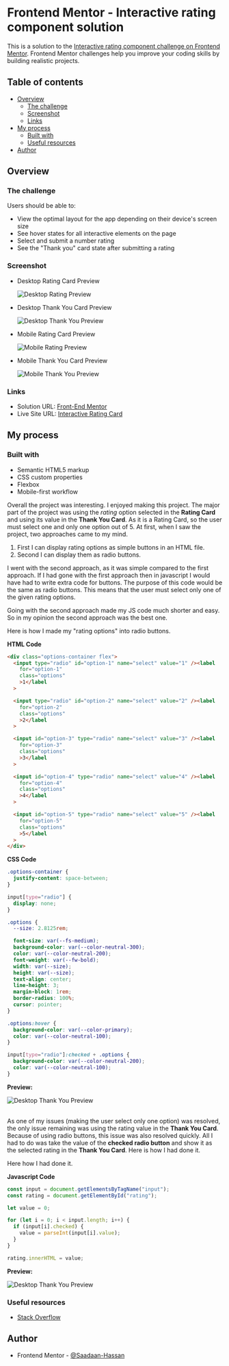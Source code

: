 # Frontend Mentor - Interactive rating component solution

This is a solution to the [Interactive rating component challenge on Frontend Mentor](https://www.frontendmentor.io/challenges/interactive-rating-component-koxpeBUmI). Frontend Mentor challenges help you improve your coding skills by building realistic projects.

## Table of contents

- [Overview](#overview)
  - [The challenge](#the-challenge)
  - [Screenshot](#screenshot)
  - [Links](#links)
- [My process](#my-process)
  - [Built with](#built-with)
  - [Useful resources](#useful-resources)
- [Author](#author)

## Overview

### The challenge

Users should be able to:

- View the optimal layout for the app depending on their device's screen size
- See hover states for all interactive elements on the page
- Select and submit a number rating
- See the "Thank you" card state after submitting a rating

### Screenshot

- Desktop Rating Card Preview

  ![Desktop Rating Preview](./Screenshots/desktop-rating-preview.png)

- Desktop Thank You Card Preview

  ![Desktop Thank You Preview](./Screenshots/desktop-thank-you-preview.png)

- Mobile Rating Card Preview

  ![Mobile Rating Preview](./Screenshots/mobile-rating-preview.png)

- Mobile Thank You Card Preview

  ![Mobile Thank You Preview](./Screenshots/mobile-thank-you-preview.png)

### Links

- Solution URL: [Front-End Mentor](https://www.frontendmentor.io/solutions/interactive-rating-card-using-flexbox-rOYOtnJKhj)
- Live Site URL: [Interactive Rating Card](https://saadaan-hassan.github.io/Interactive-Rating-Card/)

## My process

### Built with

- Semantic HTML5 markup
- CSS custom properties
- Flexbox
- Mobile-first workflow

Overall the project was interesting. I enjoyed making this project. The major part of the project was using the *rating* option selected in the **Rating Card** and using its value in the **Thank You Card**. As it is a Rating Card, so the user must select one and only one option out of 5. At first, when I saw the project, two approaches came to my mind.

1. First I can display rating options as simple buttons in an HTML file.
2. Second I can display them as radio buttons.

I went with the second approach, as it was simple compared to the first approach. If I had gone with the first approach then in javascript I would have had to write extra code for buttons. The purpose of this code would be the same as radio buttons. This means that the user must select only one of the given rating options.

Going with the second approach made my JS code much shorter and easy. So in my opinion the second approach was the best one.

Here is how I made my "rating options" into radio buttons.

**HTML Code**

```html
<div class="options-container flex">
  <input type="radio" id="option-1" name="select" value="1" /><label
    for="option-1"
    class="options"
    >1</label
  >

  <input type="radio" id="option-2" name="select" value="2" /><label
    for="option-2"
    class="options"
    >2</label
  >

  <input id="option-3" type="radio" name="select" value="3" /><label
    for="option-3"
    class="options"
    >3</label
  >

  <input id="option-4" type="radio" name="select" value="4" /><label
    for="option-4"
    class="options"
    >4</label
  >

  <input id="option-5" type="radio" name="select" value="5" /><label
    for="option-5"
    class="options"
    >5</label
  >
</div>
```

**CSS Code**

```css
.options-container {
  justify-content: space-between;
}

input[type="radio"] {
  display: none;
}

.options {
  --size: 2.8125rem;

  font-size: var(--fs-medium);
  background-color: var(--color-neutral-300);
  color: var(--color-neutral-200);
  font-weight: var(--fw-bold);
  width: var(--size);
  height: var(--size);
  text-align: center;
  line-height: 3;
  margin-block: 1rem;
  border-radius: 100%;
  cursor: pointer;
}

.options:hover {
  background-color: var(--color-primary);
  color: var(--color-neutral-100);
}

input[type="radio"]:checked + .options {
  background-color: var(--color-neutral-200);
  color: var(--color-neutral-100);
}
```
**Preview:**

![Desktop Thank You Preview](./Screenshots/selected-rating-preview.png)

<br>As one of my issues (making the user select only one option) was resolved, the only issue remaining was using the rating value in the **Thank You Card**. Because of using radio buttons, this issue was also resolved quickly. All I had to do was take the value of the **checked radio button** and show it as the selected rating in the **Thank You Card**.
Here is how I had done it.

Here how I had done it.

**Javascript Code**

```js
const input = document.getElementsByTagName("input");
const rating = document.getElementById("rating");

let value = 0;

for (let i = 0; i < input.length; i++) {
  if (input[i].checked) {
    value = parseInt(input[i].value);
  }
}

rating.innerHTML = value;
```

**Preview:**

![Desktop Thank You Preview](./Screenshots/desktop-thank-you-preview.png)

### Useful resources

- [Stack Overflow](https://stackoverflow.com/questions/45259139/how-to-put-text-inside-radio-button) 

## Author

- Frontend Mentor - [@Saadaan-Hassan](https://www.frontendmentor.io/profile/Saadaan-Hassan)
